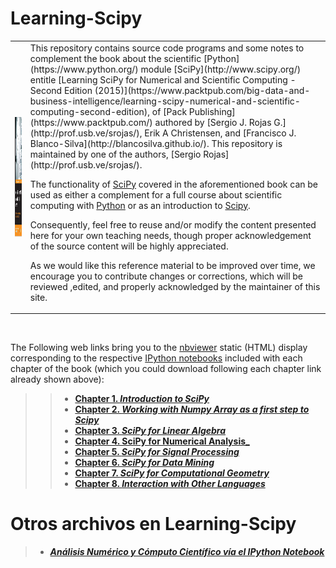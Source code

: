 # Learning-Scipy

 <table style="width:100%">
  <tr>
     <td>
         <a href="https://www.packtpub.com/big-data-and-business-intelligence/learning-scipy-numerical-and-scientific-computing-second-edition" target="_blank">
      <img src="./img/book_cover.png" alt="" height="192" width="192" align="ABSMIDDLE" border="0">
</a>
     </td>
     <td>
This repository contains source code programs and some notes to complement the book about the scientific [Python](https://www.python.org/) module [SciPy](http://www.scipy.org/) entitle [Learning SciPy for Numerical and Scientific Computing - Second Edition (2015)](https://www.packtpub.com/big-data-and-business-intelligence/learning-scipy-numerical-and-scientific-computing-second-edition), of [Pack Publishing](https://www.packtpub.com/) authored by [Sergio J. Rojas G.](http://prof.usb.ve/srojas/), Erik A Christensen,  and [Francisco J. Blanco-Silva](http://blancosilva.github.io/). This repository is maintained by one of the authors, 
[Sergio Rojas](http://prof.usb.ve/srojas/).

The functionality of [SciPy](http://www.scipy.org/) covered in the
aforementioned book can be used as either a complement
for a full course about scientific computing with [Python](https://www.python.org/) or as an
introduction to [Scipy](http://www.scipy.org/).

Consequently, feel free to reuse and/or modify the content presented here for your own teaching needs, though
proper acknowledgement of the source content will be highly appreciated.

As we would like this reference material to be improved over time,
we encourage you to contribute changes or corrections, which will be
reviewed ,edited, and properly acknowledged by the maintainer of this site.
        </td>
  </tr>
</table>
<BR CLEAR=ALL>

The Following web links bring you to the [nbviewer](http://nbviewer.ipython.org/) static (HTML) display corresponding to the respective [IPython notebooks](http://ipython.org/notebook.html) included with each 
chapter of the book (which you could download following each chapter link already shown above):

>> * [**Chapter 1. _Introduction to SciPy_**](http://nbviewer.ipython.org/github/rojassergio/Learning-Scipy/blob/master/Chapter1/7702OS_Chap_01_rev20150118.ipynb)
>> * [**Chapter 2. _Working with Numpy Array as a first step to Scipy_**](http://nbviewer.ipython.org/github/rojassergio/Learning-Scipy/blob/master/Chapter2/7702OS_Chap_02_rev20141229.ipynb)
>> * [**Chapter 3. _SciPy for Linear Algebra_**](http://nbviewer.ipython.org/github/rojassergio/Learning-Scipy/blob/master/Chapter3/7702OS_Chap_03_rev20141229.ipynb)
>> * [**Chapter 4. SciPy for Numerical Analysis_**](http://nbviewer.ipython.org/github/rojassergio/Learning-Scipy/blob/master/Chapter4/7702OS_Chap_04_rev20141230.ipynb)
>> * [**Chapter 5. _SciPy for Signal Processing_**](http://nbviewer.ipython.org/github/rojassergio/Learning-Scipy/blob/master/Chapter5/CHAP_05.ipynb)
>> * [**Chapter 6. _SciPy for Data Mining_**](http://nbviewer.ipython.org/github/rojassergio/Learning-Scipy/blob/master/Chapter6/CHAP_06.ipynb)
>> * [**Chapter 7. _SciPy for Computational Geometry_**](http://nbviewer.ipython.org/github/rojassergio/Learning-Scipy/blob/master/Chapter7/CHAP_07.ipynb)
>> * [**Chapter 8. _Interaction with Other Languages_**](http://nbviewer.ipython.org/github/rojassergio/Learning-Scipy/blob/master/Chapter8/CHAP_08.ipynb)

# Otros archivos en Learning-Scipy

> * [**_An&aacute;lisis Num&eacute;rico y C&oacute;mputo Cient&iacute;fico v&iacute;a el IPython Notebook_**](http://nbviewer.ipython.org/github/rojassergio/Learning-Scipy/blob/master/Other_IPhythonNotes/Numerical_Computing_via_IPython.ipynb)
